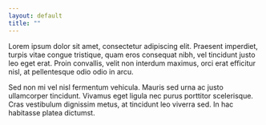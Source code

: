 ```yaml
---
layout: default
title: ""
---
```


Lorem ipsum dolor sit amet, consectetur adipiscing elit. Praesent imperdiet, turpis vitae congue tristique, quam eros consequat nibh, vel tincidunt justo leo eget erat. Proin convallis, velit non interdum maximus, orci erat efficitur nisl, at pellentesque odio odio in arcu.

Sed non mi vel nisl fermentum vehicula. Mauris sed urna ac justo ullamcorper tincidunt. Vivamus eget ligula nec purus porttitor scelerisque. Cras vestibulum dignissim metus, at tincidunt leo viverra sed. In hac habitasse platea dictumst.

